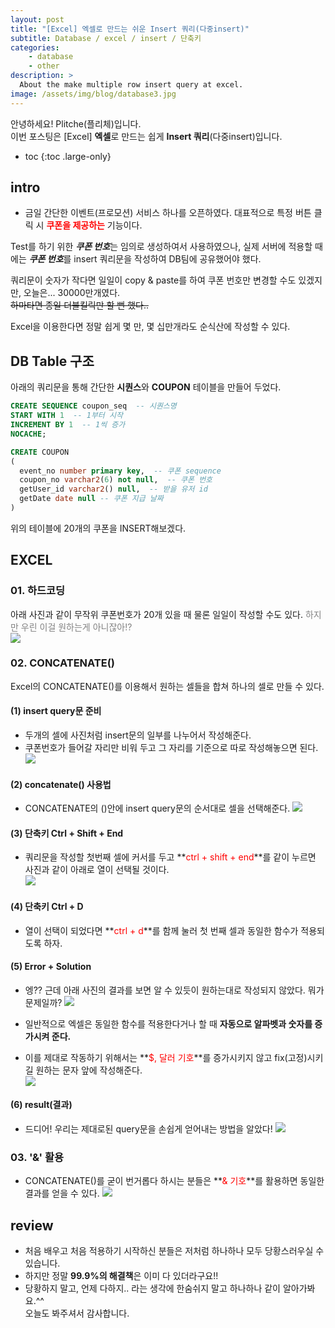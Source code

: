 ```yaml
---
layout: post
title: "[Excel] 엑셀로 만드는 쉬운 Insert 쿼리(다중insert)"
subtitle: Database / excel / insert / 단축키
categories:
    - database
    - other
description: >
  About the make multiple row insert query at excel.
image: /assets/img/blog/database3.jpg
---
```


안녕하세요! Plitche(플리체)입니다.  
이번 포스팅은 [Excel] **엑셀**로 만드는 쉽게 **Insert 쿼리**(다중insert)입니다.

* toc
{:toc .large-only}

<script async src="https://pagead2.googlesyndication.com/pagead/js/adsbygoogle.js?client=ca-pub-4699618075256363"
     crossorigin="anonymous"></script>

## intro
* 금일 간단한 이벤트(프로모션) 서비스 하나를 오픈하였다. 대표적으로 특정 버튼 클릭 시 **<font color="red">쿠폰을 제공하는</font>** 기능이다.  

Test를 하기 위한 ***쿠폰 번호***는 임의로 생성하여서 사용하였으나, 실제 서버에 적용할 때에는 ***쿠폰 번호***를 insert 쿼리문을 작성하여 DB팀에 공유했어야 했다.  

쿼리문이 숫자가 작다면 일일이 copy & paste를 하여 쿠폰 번호만 변경할 수도 있겠지만, 오늘은... 30000만개였다.  
~~하마타면 종일 더블킬릭만 할 뻔 했다..~~  

Excel을 이용한다면 정말 쉽게 몇 만, 몇 십만개라도 순식산에 작성할 수 있다.  

## DB Table 구조
아래의 쿼리문을 통해 간단한 **시퀀스**와 **COUPON** 테이블을 만들어 두었다.
```sql
CREATE SEQUENCE coupon_seq  -- 시퀀스명
START WITH 1  -- 1부터 시작
INCREMENT BY 1  -- 1씩 증가
NOCACHE;
```
```sql
CREATE COUPON
(
  event_no number primary key,  -- 쿠폰 sequence
  coupon_no varchar2(6) not null,  -- 쿠폰 번호
  getUser_id varchar2() null,  -- 받을 유저 id
  getDate date null -- 쿠폰 지급 날짜
)
```
위의 테이블에 20개의 쿠폰을 INSERT해보겠다.

## EXCEL
### 01. 하드코딩
아래 사진과 같이 무작위 쿠폰번호가 20개 있을 때 물론 일일이 작성할 수도 있다.
<font color="gray">하지만 우린 이걸 원하는게 아니잖아!?</font>  
![](/assets/post/database/20210329/07.JPG)  

### 02. CONCATENATE()
Excel의 CONCATENATE()를 이용해서 원하는 셀들을 합쳐 하나의 셀로 만들 수 있다.
#### (1) insert query문 준비
* 두개의 셀에 사진처럼 insert문의 일부를 나누어서 작성해준다.  
* 쿠폰번호가 들어갈 자리만 비워 두고 그 자리를 기준으로 따로 작성해놓으면 된다.
![](/assets/post/database/20210329/02.JPG)  

#### (2) concatenate() 사용법
* CONCATENATE의 ()안에 insert query문의 순서대로 셀을 선택해준다.
![](/assets/post/database/20210329/03.JPG)  

#### (3) 단축키 Ctrl + Shift + End
* 쿼리문을 작성할 첫번째 셀에 커서를 두고 **<font color="red">ctrl + shift + end</font>**를 같이 누르면 사진과 같이 아래로 열이 선택될 것이다.  
![](/assets/post/database/20210329/04.JPG)  

#### (4) 단축키 Ctrl + D
* 열이 선택이 되었다면 **<font color="red">ctrl + d</font>**를 함께 눌러 첫 번째 셀과 동일한 함수가 적용되도록 하자.

#### (5) Error + Solution
* 엥?? 근데 아래 사진의 결과를 보면 알 수 있듯이 원하는대로 작성되지 않았다. 뭐가 문제일까?
![](/assets/post/database/20210329/05.JPG)  

* 일반적으로 엑셀은 동일한 함수를 적용한다거나 할 때 **자동으로 알파벳과 숫자를 증가시켜 준다.**
* 이를 제대로 작동하기 위해서는 **<font color="red">$, 달러 기호</font>**를 증가시키지 않고 fix(고정)시키길 원하는 문자 앞에 작성해준다.  
![](/assets/post/database/20210329/06.JPG)  

#### (6) result(결과)
* 드디어! 우리는 제대로된 query문을 손쉽게 얻어내는 방법을 알았다!
![](/assets/post/database/20210329/07.JPG)  

### 03. '&' 활용
* CONCATENATE()를 굳이 번거롭다 하시는 분들은 **<font color="red">& 기호</font>**를 활용하면 동일한 결과를 얻을 수 있다.
![](/assets/post/database/20210329/08.JPG)  

## review
* 처음 배우고 처음 적용하기 시작하신 분들은 저처럼 하나하나 모두 당황스러우실 수 있습니다.
* 하지만 정말 **99.9%의 해결책**은 이미 다 있더라구요!!
* 당황하지 말고, 언제 다하지.. 라는 생각에 한숨쉬지 말고 하나하나 같이 알아가봐요.^^  
오늘도 봐주셔서 감사합니다.

